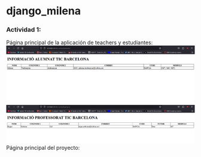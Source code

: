 # django_milena

### Actividad 1:
Página principal de la aplicación de teachers y estudiantes:
![alumnos](ACTIVITAT_13/img/alumnes.png)
![profesors](ACTIVITAT_13/img/profesors.png)
Página principal del proyecto:


